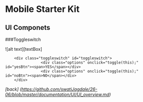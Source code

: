 Mobile Starter Kit
================================

UI Componets
--------------------------------

###Toggleswitch

![alt text][textBox]

[toggleswitch]: https://github.com/adam-p/markdown-here/raw/master/src/common/images/icon48.png "Logo Title Text 2"
		
		<div class="toggleswitch" id="toggleswitch">	
					<div class="options" onclick="toggle(this);" id="yesBtn"><span>YES</span></div>
					<div class="options" onclick="toggle(this);" id="noBtn"><span>NO</span></div>
		</div> 
	


*[back] (https://github.com/swatiJagdale/26-06/blob/master/documentation/UI/UI_overview.md)*  
